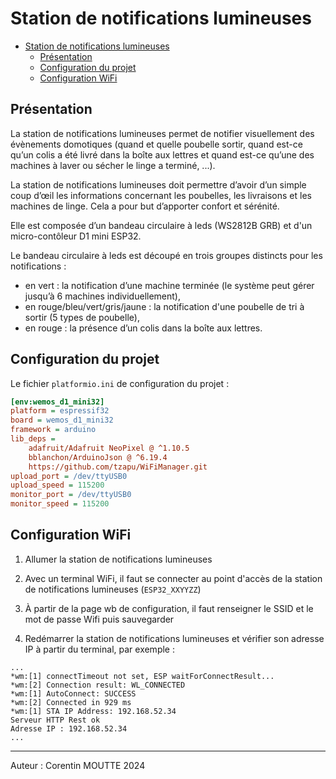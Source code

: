# Station de notifications lumineuses

- [Station de notifications lumineuses](#station-de-notifications-lumineuses)
  - [Présentation](#présentation)
  - [Configuration du projet](#configuration-du-projet)
  - [Configuration WiFi](#configuration-wifi)

## Présentation

La station de notifications lumineuses permet de notifier visuellement des évènements domotiques (quand et quelle poubelle sortir, quand est-ce qu’un colis a été livré dans la boîte aux lettres et quand est-ce qu’une des machines à laver ou sécher le linge a terminé, ...).

La station de notifications lumineuses doit permettre d’avoir d’un simple coup d’œil les informations concernant les poubelles, les livraisons et les machines de linge. Cela a pour but d’apporter confort et sérénité.

Elle est composée d’un bandeau circulaire à leds (WS2812B GRB) et d'un micro-contôleur D1 mini ESP32.

Le bandeau circulaire à leds est découpé en trois groupes distincts pour les notifications :

- en vert : la notification d’une machine terminée (le système peut gérer jusqu’à 6 machines individuellement),
- en rouge/bleu/vert/gris/jaune : la notification d'une poubelle de tri à sortir (5 types de poubelle),
- en rouge : la présence d’un colis dans la boîte aux lettres.

## Configuration du projet

Le fichier `platformio.ini` de configuration du projet :

```ini
[env:wemos_d1_mini32]
platform = espressif32
board = wemos_d1_mini32
framework = arduino
lib_deps =
    adafruit/Adafruit NeoPixel @ ^1.10.5
    bblanchon/ArduinoJson @ ^6.19.4
    https://github.com/tzapu/WiFiManager.git
upload_port = /dev/ttyUSB0
upload_speed = 115200
monitor_port = /dev/ttyUSB0
monitor_speed = 115200
```

## Configuration WiFi

1. Allumer la station de notifications lumineuses

2. Avec un terminal WiFi, il faut se connecter au point d'accès de la station de notifications lumineuses (`ESP32_XXYYZZ`)

3. À partir de la page wb de configuration, il faut renseigner le SSID et le mot de passe Wifi puis sauvegarder

4. Redémarrer la station de notifications lumineuses et vérifier son adresse IP à partir du terminal, par exemple :

```
...
*wm:[1] connectTimeout not set, ESP waitForConnectResult...
*wm:[2] Connection result: WL_CONNECTED
*wm:[1] AutoConnect: SUCCESS
*wm:[2] Connected in 929 ms
*wm:[1] STA IP Address: 192.168.52.34
Serveur HTTP Rest ok
Adresse IP : 192.168.52.34
...
```

---
Auteur : Corentin MOUTTE 2024
